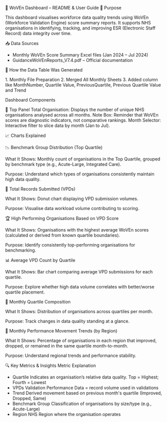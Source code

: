📘 WoVEn Dashboard – README & User Guide
🧭 Purpose

This dashboard visualises workforce data quality trends using WoVEn (Workforce Validation Engine) score summary reports. It supports NHS organisations in identifying, tracking, and improving ESR (Electronic Staff Record) data integrity over time.

📥 Data Sources
- Monthly WoVEn Score Summary Excel files (Jan 2024 – Jul 2024)
- GuidanceWoVEnReports_V7.4.pdf – Official documentation

🧱 How the Data Table Was Generated

1️. Monthly File Preparation
2. Merged All Monthly Sheets
3. Added column like MonthNumber, Quartile Value, PreviousQuartile, Previous Quartile Value and Trend

Dashboard Components

🔢 Top Panel
Total Organisation: Displays the number of unique NHS organisations analysed across all months.
Note Box: Reminder that WoVEn scores are diagnostic indicators, not comparative rankings.
Month Selector: Interactive filter to slice data by month (Jan to Jul).

📈 Charts Explained

📉 Benchmark Group Distribution (Top Quartile)

What It Shows: Monthly count of organisations in the Top Quartile, grouped by benchmark type (e.g., Acute-Large, Integrated Care).

Purpose: Understand which types of organisations consistently maintain high data quality.

🍩 Total Records Submitted (VPDs)

What It Shows: Donut chart displaying VPD submission volumes.

Purpose: Visualise data workload volume contributing to scoring.

🏆 High Performing Organisations Based on VPD Score

What It Shows: Organisations with the highest average WoVEn scores (calculated or derived from known quartile boundaries).

Purpose: Identify consistently top-performing organisations for benchmarking.

📊 Average VPD Count by Quartile

What It Shows: Bar chart comparing average VPD submissions for each quartile.

Purpose: Explore whether high data volume correlates with better/worse quartile placement.

🧱 Monthly Quartile Composition

What It Shows: Distribution of organisations across quartiles per month.

Purpose: Track changes in data quality standing at a glance.

🔄 Monthly Performance Movement Trends (by Region)

What It Shows: Percentage of organisations in each region that improved, dropped, or remained in the same quartile month-to-month.

Purpose: Understand regional trends and performance stability.

🔍 Key Metrics & Insights
Metric	Explanation
- Quartile	Indicates an organisation’s relative data quality. Top = Highest; Fourth = Lowest
- VPDs	Validation Performance Data = record volume used in validations
- Trend	Derived movement based on previous month's quartile (Improved, Dropped, Same)
- Benchmark Group	Classification of organisations by size/type (e.g., Acute-Large)
- Region	NHS Region where the organisation operates
